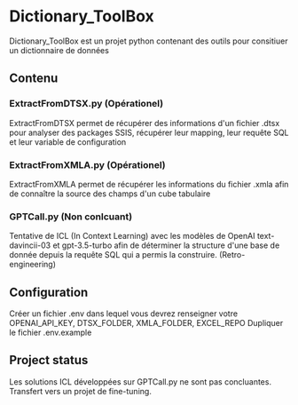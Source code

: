 # Dictionary_ToolBox

Dictionary_ToolBox est un projet python contenant des outils pour consitiuer un dictionnaire de données

## Contenu

### ExtractFromDTSX.py (Opérationel) 
ExtractFromDTSX permet de récupérer des informations d'un fichier .dtsx pour analyser des packages SSIS, récupérer leur mapping, leur requête SQL et leur variable de configuration

### ExtractFromXMLA.py (Opérationel)
ExtractFromXMLA permet de récupérer les informations du fichier .xmla afin de connaître la source des champs d'un cube tabulaire

### GPTCall.py (Non conlcuant)
Tentative de ICL (In Context Learning) avec les modèles de OpenAI text-davincii-03 et gpt-3.5-turbo afin de déterminer la structure d'une base de donnée depuis la requête SQL qui a permis la construire. (Retro-engineering)

## Configuration

Créer un fichier .env dans lequel vous devrez renseigner votre OPENAI_API_KEY, DTSX_FOLDER, XMLA_FOLDER, EXCEL_REPO
Dupliquer le fichier .env.example

## Project status

Les solutions ICL développées sur GPTCall.py ne sont pas concluantes. Transfert vers un projet de fine-tuning.

